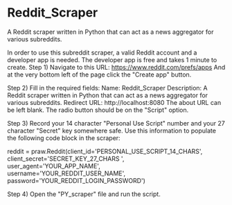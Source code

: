 # Reddit_Scraper
A Reddit scraper written in Python that can act as a news aggregator for various subreddits.

In order to use this subreddit scraper, a valid Reddit account and a developer app is needed. The developer app is free and takes 1 minute to create.
Step 1)
Navigate to this URL:
    https://www.reddit.com/prefs/apps
And at the very bottom left of the page click the "Create app" button.

Step 2)
Fill in the required fields:
    Name: Reddit_Scraper
    Description: A Reddit scraper written in Python that can act as a news aggregator for various subreddits.
    Redirect URL: http://localhost:8080
The about URL can be left blank. The radio button should be on the "Script" option.

Step 3)
Record your 14 character "Personal Use Script" number and your 27 character "Secret" key somewhere safe.
Use this information to populate the following code block in the scraper:

reddit = praw.Reddit(client_id='PERSONAL_USE_SCRIPT_14_CHARS', \
                     client_secret='SECRET_KEY_27_CHARS ', \
                     user_agent='YOUR_APP_NAME', \
                     username='YOUR_REDDIT_USER_NAME', \
                     password='YOUR_REDDIT_LOGIN_PASSWORD')

Step 4) Open the "PY_scraper" file and run the script.
